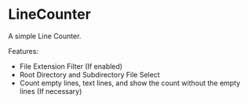 # LineCounter
A simple Line Counter.

  Features:
  - File Extension Filter (If enabled)
  - Root Directory and Subdirectory File Select
  - Count empty lines, text lines, and show the count without the empty lines (If necessary)
